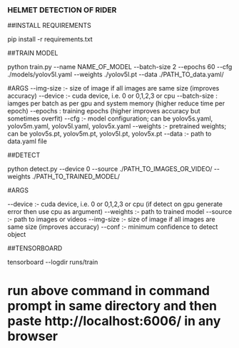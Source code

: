 ### HELMET DETECTION OF RIDER
##INSTALL REQUIREMENTS 

pip install -r requirements.txt

##TRAIN MODEL 

python train.py --name NAME_OF_MODEL --batch-size 2 --epochs 60 --cfg ./models/yolov5l.yaml --weights ./yolov5l.pt --data ./PATH_TO_data.yaml/  


#ARGS
 --img-size :- size of image if all images are same size (improves accuracy)
 --device :- cuda device, i.e. 0 or 0,1,2,3 or cpu
 --batch-size : iamges per batch as per gpu and system memory (higher reduce time per epoch)
 --epochs : training epochs (higher improves accuracy but sometimes overfit)
 --cfg :- model configuration; can be yolov5s.yaml, yolov5m.yaml, yolov5l.yaml, yolov5x.yaml
 --weights :- pretrained weights; can be yolov5s.pt, yolov5m.pt, yolov5l.pt, yolov5x.pt
 --data :- path to data.yaml file  


##DETECT 

python detect.py --device 0 --source ./PATH_TO_IMAGES_OR_VIDEO/ --weights ./PATH_TO_TRAINED_MODEL/

#ARGS 
 
  --device :- cuda device, i.e. 0 or 0,1,2,3 or cpu (if detect on gpu generate error then use cpu as argument)
  --weights :- path to trained model
  --source :- path to images or videos
  --img-size :- size of image if all images are same size (improves accuracy)
  --conf :- minimum confidence to detect object


##TENSORBOARD 

tensorboard --logdir runs/train 

# run above command in command prompt in same directory and then paste http://localhost:6006/  in any browser
